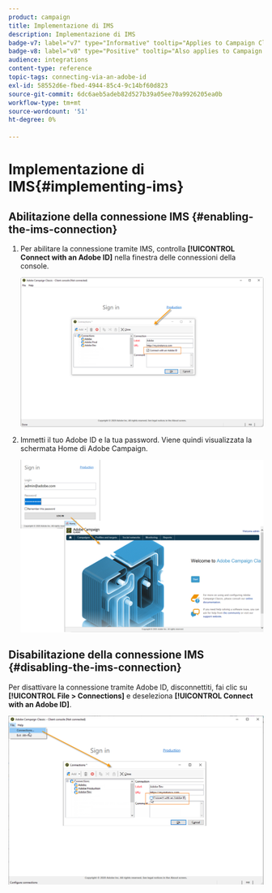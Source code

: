 ```yaml
---
product: campaign
title: Implementazione di IMS
description: Implementazione di IMS
badge-v7: label="v7" type="Informative" tooltip="Applies to Campaign Classic v7"
badge-v8: label="v8" type="Positive" tooltip="Also applies to Campaign v8"
audience: integrations
content-type: reference
topic-tags: connecting-via-an-adobe-id
exl-id: 58552d6e-fbed-4944-85c4-9c14bf60d823
source-git-commit: 6dc6aeb5adeb82d527b39a05ee70a9926205ea0b
workflow-type: tm+mt
source-wordcount: '51'
ht-degree: 0%

---
```


# Implementazione di IMS{#implementing-ims}



## Abilitazione della connessione IMS {#enabling-the-ims-connection}

1. Per abilitare la connessione tramite IMS, controlla **[!UICONTROL Connect with an Adobe ID]** nella finestra delle connessioni della console.

   ![](assets/ims_1.png)

1. Immetti il tuo Adobe ID e la tua password. Viene quindi visualizzata la schermata Home di Adobe Campaign.

   ![](assets/ims_2.png)

## Disabilitazione della connessione IMS {#disabling-the-ims-connection}

Per disattivare la connessione tramite Adobe ID, disconnettiti, fai clic su **[!UICONTROL File > Connections]** e deseleziona **[!UICONTROL Connect with an Adobe ID]**.

![](assets/ims_4.png)
